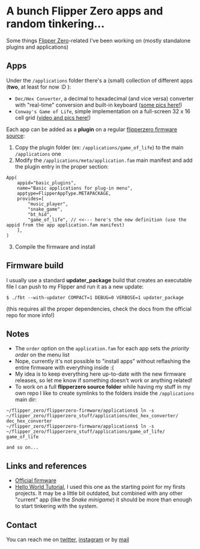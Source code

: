 # A bunch Flipper Zero apps and random tinkering...

Some things [Flipper Zero](https://github.com/flipperdevices/flipperzero-firmware)-related I've been working on (mostly standalone plugins and applications)

## Apps

Under the `/applications` folder there's a (small) collection of different apps (__two__, at least for now :D ):

- `Dec/Hex Converter`, a decimal to hexadecimal (and vice versa) converter with "real-time" conversion and built-in keyboard ([some pics here!](https://twitter.com/isolinearchip/status/1553824011620073472))
- `Conway's Game of Life`, simple implementation on a full-screen 32 x 16 cell grid ([video and pics here!](https://twitter.com/isolinearchip/status/1553094272961974272))

Each app can be added as a __plugin__ on a regular [flipperzero firmware source](https://github.com/flipperdevices/flipperzero-firmware):

1. Copy the plugin folder (ex: `/applications/game_of_life`) to the main `/applications` one
2. Modify the `/applications/meta/application.fam` main manifest and add the plugin entry in the proper section:

```
App(
    appid="basic_plugins",
    name="Basic applications for plug-in menu",
    apptype=FlipperAppType.METAPACKAGE,
    provides=[
        "music_player",
        "snake_game",
        "bt_hid",
        "game_of_life", // <<--- here's the new definition (use the appid from the app application.fam manifest)
    ],
)
```

3. Compile the firmware and install

## Firmware build

I usually use a standard __updater_package__ build that creates an executable file I can push to my Flipper and run it as a new update:

```
$ ./fbt --with-updater COMPACT=1 DEBUG=0 VERBOSE=1 updater_package
```

(this requires all the proper dependencies, check the docs from the official repo for more info!)

## Notes

- The `order` option on the `application.fam` for each app sets the _priority order_ on the menu list
- Nope, currently it's not possible to "install apps" without reflashing the entire firmware with everything inside :(
- My idea is to keep everything here up-to-date with the new firmware releases, so let me know if something doesn't work or anything related!
- To work on a full __flipperzero source folder__ while having my stuff in my own repo I like to create symlinks to the folders inside the `/applications` main dir:
```
~/flipper_zero/flipperzero-firmware/applications$ ln -s ~/flipper_zero/flipperzero_stuff/applications/dec_hex_converter/ dec_hex_converter
~/flipper_zero/flipperzero-firmware/applications$ ln -s ~/flipper_zero/flipperzero_stuff/applications/game_of_life/ game_of_life

and so on...
```

## Links and references

- [Official firmware](https://github.com/flipperdevices/flipperzero-firmware)
- [Hello World Tutorial](https://github.com/DroomOne/Flipper-Plugin-Tutorial), I used this one as the starting point for my firsts projects. It may be a
little bit outdated, but combined with any other "current" app (like the _Snake minigame_) it should be more than enough to start tinkering with the system.

## Contact

You can reach me on [twitter](https://twitter.com/isolinearchip), [instagram](https://instagram.com/theisolinearchip) or by [mail](mailto:albert.gonzalez.fdez-at-gmail-dot-com)
